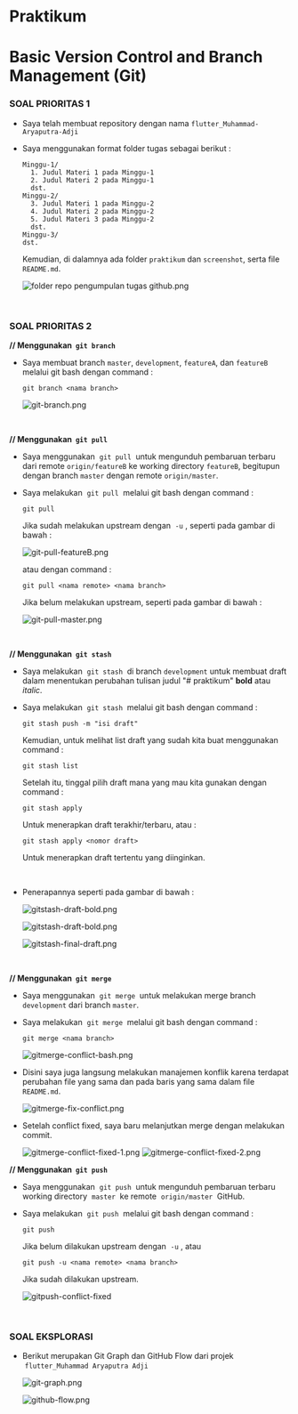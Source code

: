 # Praktikum
# Basic Version Control and Branch Management (Git)

### **SOAL PRIORITAS 1**
- Saya telah membuat repository dengan nama `flutter_Muhammad-Aryaputra-Adji`
- Saya menggunakan format folder tugas sebagai berikut :  
  
      Minggu-1/
        1. Judul Materi 1 pada Minggu-1  
        2. Judul Materi 2 pada Minggu-1  
        dst.  
      Minggu-2/
        3. Judul Materi 1 pada Minggu-2  
        4. Judul Materi 2 pada Minggu-2  
        5. Judul Materi 3 pada Minggu-2  
        dst.  
      Minggu-3/  
      dst.   

  Kemudian, di dalamnya ada folder `praktikum` dan `screenshot`, serta file `README.md`.


  ![folder repo pengumpulan tugas github.png](../screenshot/folder-repo-pengumpulantugas-github.png "Folder Repo Pengumpulan Tugas GitHub")

<br>

### **SOAL PRIORITAS 2**

**// Menggunakan &nbsp;`git branch`**

- Saya membuat branch `master`, `development`, `featureA`, dan `featureB` melalui git bash dengan command :  

      git branch <nama branch>          

  ![git-branch.png](../screenshot/git-branch.png "Membuat branch dengan git branch")

<br>

**// Menggunakan &nbsp;`git pull`**

- Saya menggunakan &nbsp;`git pull`&nbsp; untuk mengunduh pembaruan terbaru dari remote `origin/featureB` ke working directory `featureB`, begitupun dengan branch `master` dengan remote `origin/master`.
- Saya melakukan &nbsp;`git pull`&nbsp; melalui git bash dengan command :  

      git pull 

  Jika sudah melakukan upstream dengan &nbsp;`-u`&nbsp;, seperti pada gambar di bawah :


  ![git-pull-featureB.png](../screenshot/git-pull-featureB.png "Git pull featureB")

  atau dengan command :  

      git pull <nama remote> <nama branch>

  Jika belum melakukan upstream, seperti pada gambar di bawah :


  ![git-pull-master.png](../screenshot/git-pull-master.png "Git pull master")

<br>

**// Menggunakan &nbsp;`git stash`**

- Saya melakukan &nbsp;`git stash`&nbsp; di branch `development` untuk membuat draft dalam menentukan perubahan tulisan judul "# praktikum" **bold** atau *italic*.
- Saya melakukan &nbsp;`git stash`&nbsp; melalui git bash dengan command :

      git stash push -m "isi draft"

  Kemudian, untuk melihat list draft yang sudah kita buat menggunakan command :

      git stash list

  Setelah itu, tinggal pilih draft mana yang mau kita gunakan dengan command :

      git stash apply

  Untuk menerapkan draft terakhir/terbaru, atau :

      git stash apply <nomor draft>

  Untuk menerapkan draft tertentu yang diinginkan.

  <br>

- Penerapannya seperti pada gambar di bawah :  


  ![gitstash-draft-bold.png](../screenshot/gitstash-draft-bold.png "Git stash bold")

  ![gitstash-draft-bold.png](../screenshot/gitstash-draft-italic.png "Git stash italic")

  ![gitstash-final-draft.png](../screenshot/gitstash-final-draft.png "Git stash final draft")

  <br>

**// Menggunakan &nbsp;`git merge`**

- Saya menggunakan &nbsp;`git merge`&nbsp; untuk melakukan merge branch `development` dari branch `master`.
- Saya melakukan &nbsp;`git merge`&nbsp; melalui git bash dengan command :

      git merge <nama branch>

  ![gitmerge-conflict-bash.png](../screenshot/gitmerge-conflict-bash.png "Git merge conflict")

- Disini saya juga langsung melakukan manajemen konflik karena terdapat perubahan file yang sama dan pada baris yang sama dalam file `README.md`.
  
  ![gitmerge-fix-conflict.png](../screenshot/gitmerge-fix-conflict.png "Fix conflict in VSCode")

- Setelah conflict fixed, saya baru melanjutkan merge dengan melakukan commit.


  ![gitmerge-conflict-fixed-1.png](../screenshot/gitmerge-conflict-fixed-1.png "Git add to staging file") 
  ![gitmerge-conflict-fixed-2.png](../screenshot/gitmerge-conflict-fixed-2.png "Git commit to merge with conflict fixed")

**// Menggunakan &nbsp;`git push`**

- Saya menggunakan &nbsp;`git push`&nbsp; untuk mengunduh pembaruan terbaru working directory &nbsp;`master`&nbsp; ke remote &nbsp;`origin/master`&nbsp; GitHub.
- Saya melakukan &nbsp;`git push`&nbsp; melalui git bash dengan command :

      git push

  Jika belum dilakukan upstream dengan &nbsp;`-u`&nbsp;, atau 

      git push -u <nama remote> <nama branch>

  Jika sudah dilakukan upstream.

  ![gitpush-conflict-fixed](../screenshot/gitpush-conflict-fixed.png "Git push")

<br>

### **SOAL EKSPLORASI**

- Berikut merupakan Git Graph dan GitHub Flow dari projek &nbsp;`flutter_Muhammad Aryaputra Adji`


  ![git-graph.png](../screenshot/git-graph.png "Git Graph")

  ![github-flow.png](../screenshot/github-flow.png "GitHub Flow")